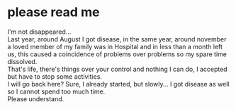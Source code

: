 # please read me
I'm not disappeared...<br>
Last year, around August I got disease, in the same year, around november a loved member of my family was in Hospital and in less than a month left us, this caused a coincidence of problems over problems so my spare time dissolved.<br>
That's life, there's things over your control and nothing I can do, I accepted but have to stop some activities.<br>
I will go back here? Sure, I already started, but slowly... I got disease as well so I cannot spend too much time.<br>
Please understand.<br>
